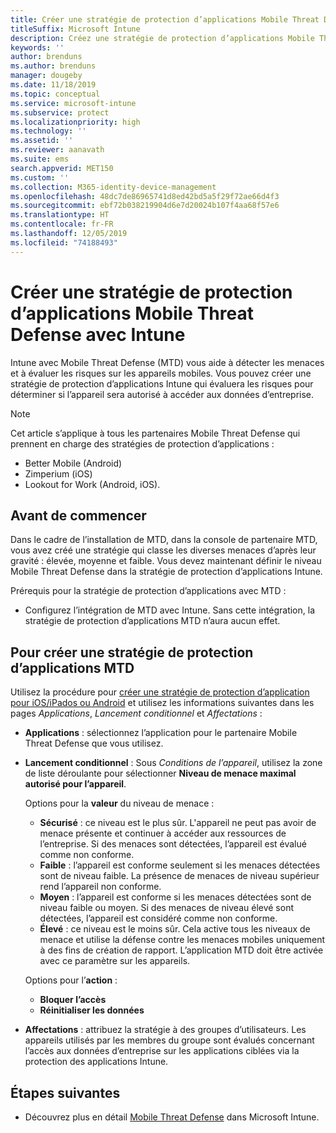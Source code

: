 ```yaml
---
title: Créer une stratégie de protection d’applications Mobile Threat Defense (MTD) avec Intune
titleSuffix: Microsoft Intune
description: Créez une stratégie de protection d’applications Mobile Threat Defense (MTD) avec Microsoft Intune.
keywords: ''
author: brenduns
ms.author: brenduns
manager: dougeby
ms.date: 11/18/2019
ms.topic: conceptual
ms.service: microsoft-intune
ms.subservice: protect
ms.localizationpriority: high
ms.technology: ''
ms.assetid: ''
ms.reviewer: aanavath
ms.suite: ems
search.appverid: MET150
ms.custom: ''
ms.collection: M365-identity-device-management
ms.openlocfilehash: 48dc7de86965741d8ed42bd5a5f29f72ae66d4f3
ms.sourcegitcommit: ebf72b038219904d6e7d20024b107f4aa68f57e6
ms.translationtype: HT
ms.contentlocale: fr-FR
ms.lasthandoff: 12/05/2019
ms.locfileid: "74188493"
---
```

# <a name="create-mobile-threat-defense-app-protection-policy-with-intune"></a>Créer une stratégie de protection d’applications Mobile Threat Defense avec Intune

Intune avec Mobile Threat Defense (MTD) vous aide à détecter les menaces et à évaluer les risques sur les appareils mobiles. Vous pouvez créer une stratégie de protection d’applications Intune qui évaluera les risques pour déterminer si l’appareil sera autorisé à accéder aux données d’entreprise.


> [!NOTE]
> Cet article s’applique à tous les partenaires Mobile Threat Defense qui prennent en charge des stratégies de protection d’applications :
>
> - Better Mobile (Android)
> - Zimperium (iOS)
> - Lookout for Work (Android, iOS).

## <a name="before-you-begin"></a>Avant de commencer

Dans le cadre de l’installation de MTD, dans la console de partenaire MTD, vous avez créé une stratégie qui classe les diverses menaces d’après leur gravité : élevée, moyenne et faible. Vous devez maintenant définir le niveau Mobile Threat Defense dans la stratégie de protection d’applications Intune.

Prérequis pour la stratégie de protection d’applications avec MTD :

- Configurez l’intégration de MTD avec Intune. Sans cette intégration, la stratégie de protection d’applications MTD n’aura aucun effet.

## <a name="to-create-an-mtd-app-protection-policy"></a>Pour créer une stratégie de protection d’applications MTD

Utilisez la procédure pour [créer une stratégie de protection d’application pour iOS/iPados ou Android](../apps/app-protection-policies.md#app-protection-policies-for-iosipados-and-android-apps) et utilisez les informations suivantes dans les pages *Applications*, *Lancement conditionnel* et *Affectations* :

- **Applications** : sélectionnez l’application pour le partenaire Mobile Threat Defense que vous utilisez.
- **Lancement conditionnel** :  Sous *Conditions de l’appareil*, utilisez la zone de liste déroulante pour sélectionner **Niveau de menace maximal autorisé pour l’appareil**.

  Options pour la **valeur** du niveau de menace :

  - **Sécurisé** : ce niveau est le plus sûr. L'appareil ne peut pas avoir de menace présente et continuer à accéder aux ressources de l’entreprise. Si des menaces sont détectées, l’appareil est évalué comme non conforme.
  - **Faible** : l’appareil est conforme seulement si les menaces détectées sont de niveau faible. La présence de menaces de niveau supérieur rend l’appareil non conforme.
  - **Moyen** : l’appareil est conforme si les menaces détectées sont de niveau faible ou moyen. Si des menaces de niveau élevé sont détectées, l’appareil est considéré comme non conforme.
  - **Élevé** : ce niveau est le moins sûr. Cela active tous les niveaux de menace et utilise la défense contre les menaces mobiles uniquement à des fins de création de rapport. L’application MTD doit être activée avec ce paramètre sur les appareils.

  Options pour l’**action** :

  - **Bloquer l’accès**
  - **Réinitialiser les données**

- **Affectations** : attribuez la stratégie à des groupes d’utilisateurs.  Les appareils utilisés par les membres du groupe sont évalués concernant l’accès aux données d’entreprise sur les applications ciblées via la protection des applications Intune.


## <a name="next-steps"></a>Étapes suivantes  

- Découvrez plus en détail [Mobile Threat Defense](~/protect/mobile-threat-defense.md) dans Microsoft Intune.
